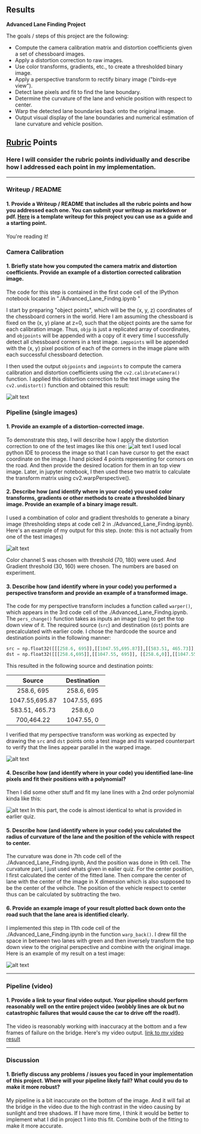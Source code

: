 ## Results

**Advanced Lane Finding Project**

The goals / steps of this project are the following:

* Compute the camera calibration matrix and distortion coefficients given a set of chessboard images.
* Apply a distortion correction to raw images.
* Use color transforms, gradients, etc., to create a thresholded binary image.
* Apply a perspective transform to rectify binary image ("birds-eye view").
* Detect lane pixels and fit to find the lane boundary.
* Determine the curvature of the lane and vehicle position with respect to center.
* Warp the detected lane boundaries back onto the original image.
* Output visual display of the lane boundaries and numerical estimation of lane curvature and vehicle position.

[//]: # (Image References)

[image1]: ./output_images/Undistorted_straight_line.jpg "Undistorted"
[image2]: ./output_images/perspective_changed_straight_line.jpg "Road Transformed"
[image3]: ./output_images/binary_straight_line.jpg "Binary Example"
[image4]: ./output_images/warped_straight_lines.jpg "Warp Example"
[image5]: ./output_images/fit_straight_lines.jpg "Fit Visual"
[image6]: ./output_images/straight_lines1.jpg "Output"
[video1]: ./project_video.mp4 "Video"

## [Rubric](https://review.udacity.com/#!/rubrics/571/view) Points

### Here I will consider the rubric points individually and describe how I addressed each point in my implementation.  

---

### Writeup / README

#### 1. Provide a Writeup / README that includes all the rubric points and how you addressed each one.  You can submit your writeup as markdown or pdf.  [Here](https://github.com/udacity/CarND-Advanced-Lane-Lines/blob/master/writeup_template.md) is a template writeup for this project you can use as a guide and a starting point.  

You're reading it!

### Camera Calibration

#### 1. Briefly state how you computed the camera matrix and distortion coefficients. Provide an example of a distortion corrected calibration image.

The code for this step is contained in the first code cell of the IPython notebook located in "./Advanced_Lane_Findng.ipynb
"   

I start by preparing "object points", which will be the (x, y, z) coordinates of the chessboard corners in the world. Here I am assuming the chessboard is fixed on the (x, y) plane at z=0, such that the object points are the same for each calibration image.  Thus, `objp` is just a replicated array of coordinates, and `objpoints` will be appended with a copy of it every time I successfully detect all chessboard corners in a test image.  `imgpoints` will be appended with the (x, y) pixel position of each of the corners in the image plane with each successful chessboard detection.  

I then used the output `objpoints` and `imgpoints` to compute the camera calibration and distortion coefficients using the `cv2.calibrateCamera()` function.  I applied this distortion correction to the test image using the `cv2.undistort()` function and obtained this result: 

![alt text][image1]

### Pipeline (single images)

#### 1. Provide an example of a distortion-corrected image.

To demonstrate this step, I will describe how I apply the distortion correction to one of the test images like this one:
![alt text][image2] I used local python IDE to process the image so that I can have cursor to get the exact coordinate on the image. I hand picked 4 points representing for cornors on the road. And then provide the desired location for them in an top view image. Later, in jupyter notebook, I then used these two matrix to calculate the transform matrix using cv2.warpPerspective().

#### 2. Describe how (and identify where in your code) you used color transforms, gradients or other methods to create a thresholded binary image.  Provide an example of a binary image result.

I used a combination of color and gradient thresholds to generate a binary image (thresholding steps at code cell 2 in ./Advanced_Lane_Findng.ipynb).  Here's an example of my output for this step.  (note: this is not actually from one of the test images)

![alt text][image3]

Color channel S was chosen with threshold (70, 180) were used. And Gradient threshold (30, 160) were chosen. The numbers are based on experiment. 

#### 3. Describe how (and identify where in your code) you performed a perspective transform and provide an example of a transformed image.

The code for my perspective transform includes a function called `warper()`, which appears in the 3rd code cell of the ./Advanced_Lane_Findng.ipynb.  The `pers_change()` function takes as inputs an image (`img`) to get the top down view of it. The required source (`src`) and destination (`dst`) points are precalculated with earlier code.  I chose the hardcode the source and destination points in the following manner:

```python
src = np.float32([[[258.6, 695]],[[1047.55,695.87]],[[583.51, 465.73]],[[700,464.22]]])
dst = np.float32([[[258.6,695]],[[1047.55, 695]], [[258.6,0]],[[1047.55, 0]]])  
```

This resulted in the following source and destination points:

| Source        | Destination   | 
|:-------------:|:-------------:| 
| 258.6, 695    | 258.6, 695    | 
| 1047.55,695.87| 1047.55, 695  |
| 583.51, 465.73| 258.6,0       |
| 700,464.22    | 1047.55, 0    |

I verified that my perspective transform was working as expected by drawing the `src` and `dst` points onto a test image and its warped counterpart to verify that the lines appear parallel in the warped image.

![alt text][image4]

#### 4. Describe how (and identify where in your code) you identified lane-line pixels and fit their positions with a polynomial?

Then I did some other stuff and fit my lane lines with a 2nd order polynomial kinda like this:

![alt text][image5]
In this part, the code is almost identical to what is provided in earlier quiz.


#### 5. Describe how (and identify where in your code) you calculated the radius of curvature of the lane and the position of the vehicle with respect to center.

The curvature was done in 7th code cell of the ./Advanced_Lane_Findng.ipynb, And the position was done in 9th cell. The curvature part, I just used whats given in ealier quiz. For the center position, I first calculated the center of the fitted lane. Then compare the center of lane with the center of the image in X dimension which is also supposed to be the center of the veihcle. The position of the vehicle respect to center thus can be calculated by subtracting the two. 

#### 6. Provide an example image of your result plotted back down onto the road such that the lane area is identified clearly.

I implemented this step in 11th code cell of the ./Advanced_Lane_Findng.ipynb in the function `warp_back()`. I drew fill the space in between two lanes with green and then inversely transform the top down view to the original perspective and combine with the original image. Here is an example of my result on a test image:

![alt text][image6]

---

### Pipeline (video)

#### 1. Provide a link to your final video output.  Your pipeline should perform reasonably well on the entire project video (wobbly lines are ok but no catastrophic failures that would cause the car to drive off the road!).

The video is reasonably working with inaccuracy at the bottom and a few frames of failure on the bridge. Here's my video output. [link to my video result](./output_project_video.mp4)

---

### Discussion

#### 1. Briefly discuss any problems / issues you faced in your implementation of this project.  Where will your pipeline likely fail?  What could you do to make it more robust?

My pipeline is a bit inaccurate on the bottom of the image. And it will fail at the bridge in the video due to the high contrast in the video causing by sunlight and tree shadows. If I have more time, I think it would be better to implement what I did in project 1 into this fit. Combine both of the fitting to make it more accurate.
